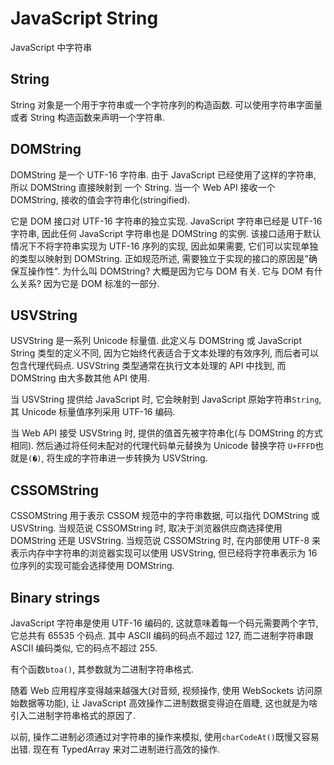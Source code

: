 # JavaScript String

JavaScript 中字符串

## String

String 对象是一个用于字符串或一个字符序列的构造函数. 可以使用字符串字面量或者 String 构造函数来声明一个字符串.

## DOMString

DOMString 是一个 UTF-16 字符串. 由于 JavaScript 已经使用了这样的字符串, 所以 DOMString 直接映射到 一个 String. 当一个 Web API 接收一个 DOMString, 接收的值会字符串化(stringified).

它是 DOM 接口对 UTF-16 字符串的独立实现. JavaScript 字符串已经是 UTF-16 字符串, 因此任何 JavaScript 字符串也是 DOMString 的实例. 该接口适用于默认情况下不将字符串实现为 UTF-16 序列的实现, 因此如果需要, 它们可以实现单独的类型以映射到 DOMString. 正如规范所述, 需要独立于实现的接口的原因是"确保互操作性". 为什么叫 DOMString? 大概是因为它与 DOM 有关. 它与 DOM 有什么关系? 因为它是 DOM 标准的一部分.

## USVString

USVString 是一系列 Unicode 标量值. 此定义与 DOMString 或 JavaScript String 类型的定义不同, 因为它始终代表适合于文本处理的有效序列, 而后者可以包含代理代码点. USVString
类型通常在执行文本处理的 API 中找到, 而 DOMString 由大多数其他 API 使用.

当 USVString 提供给 JavaScript 时, 它会映射到 JavaScript 原始字符串`String`, 其 Unicode 标量值序列采用 UTF-16 编码.

当 Web API 接受 USVString 时, 提供的值首先被字符串化(与 DOMString 的方式相同). 然后通过将任何未配对的代理代码单元替换为 Unicode 替换字符 `U+FFFD`也就是`(�)`, 将生成的字符串进一步转换为 USVString.

## CSSOMString

CSSOMString 用于表示 CSSOM 规范中的字符串数据, 可以指代 DOMString 或 USVString. 当规范说 CSSOMString 时, 取决于浏览器供应商选择使用 DOMString 还是 USVString. 当规范说
CSSOMString 时, 在内部使用 UTF-8 来表示内存中字符串的浏览器实现可以使用 USVString, 但已经将字符串表示为 16 位序列的实现可能会选择使用 DOMString.

## Binary strings

JavaScript 字符串是使用 UTF-16 编码的, 这就意味着每一个码元需要两个字节, 它总共有 65535 个码点. 其中 ASCII 编码的码点不超过 127, 而二进制字符串跟 ASCII 编码类似, 它的码点不超过 255.

有个函数`btoa()`, 其参数就为二进制字符串格式.

随着 Web 应用程序变得越来越强大(对音频, 视频操作, 使用 WebSockets 访问原始数据等功能), 让 JavaScript 高效操作二进制数据变得迫在眉睫, 这也就是为啥引入二进制字符串格式的原因了.

以前, 操作二进制必须通过对字符串的操作来模拟, 使用`charCodeAt()`既慢又容易出错. 现在有 TypedArray 来对二进制进行高效的操作.
